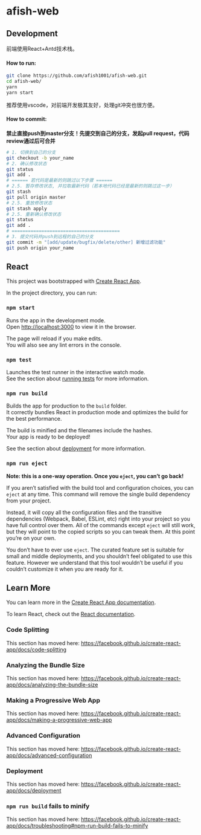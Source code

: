# afish-web

## Development

前端使用React+Antd技术栈。

#### How to run:
```bash
git clone https://github.com/afish1001/afish-web.git
cd afish-web/
yarn
yarn start
```
推荐使用vscode，对前端开发极其友好，处理git冲突也很方便。

#### How to commit:

**禁止直接push到master分支！先提交到自己的分支，发起pull request，代码review通过后可合并**

```bash
# 1. 切换到自己的分支
git checkout -b your_name
# 2. 确认修改状态
git status
git add .
# ====== 若代码是最新的则跳过以下步骤 ======
# 2.5. 暂存修改状态, 并拉取最新代码（若本地代码已经是最新的则跳过这一步）
git stash
git pull origin master
# 2.5. 重放修改状态
git stash apply
# 2.5. 重新确认修改状态
git status
git add .
# ========================================
# 3. 提交代码并push到远程的自己的分支
git commit -m "[add/update/bugfix/delete/other] 新增过滤功能"
git push origin your_name
```

## React

This project was bootstrapped with [Create React App](https://github.com/facebook/create-react-app).

In the project directory, you can run:

### `npm start`

Runs the app in the development mode.<br>
Open [http://localhost:3000](http://localhost:3000) to view it in the browser.

The page will reload if you make edits.<br>
You will also see any lint errors in the console.

### `npm test`

Launches the test runner in the interactive watch mode.<br>
See the section about [running tests](https://facebook.github.io/create-react-app/docs/running-tests) for more information.

### `npm run build`

Builds the app for production to the `build` folder.<br>
It correctly bundles React in production mode and optimizes the build for the best performance.

The build is minified and the filenames include the hashes.<br>
Your app is ready to be deployed!

See the section about [deployment](https://facebook.github.io/create-react-app/docs/deployment) for more information.

### `npm run eject`

**Note: this is a one-way operation. Once you `eject`, you can’t go back!**

If you aren’t satisfied with the build tool and configuration choices, you can `eject` at any time. This command will remove the single build dependency from your project.

Instead, it will copy all the configuration files and the transitive dependencies (Webpack, Babel, ESLint, etc) right into your project so you have full control over them. All of the commands except `eject` will still work, but they will point to the copied scripts so you can tweak them. At this point you’re on your own.

You don’t have to ever use `eject`. The curated feature set is suitable for small and middle deployments, and you shouldn’t feel obligated to use this feature. However we understand that this tool wouldn’t be useful if you couldn’t customize it when you are ready for it.

## Learn More

You can learn more in the [Create React App documentation](https://facebook.github.io/create-react-app/docs/getting-started).

To learn React, check out the [React documentation](https://reactjs.org/).

### Code Splitting

This section has moved here: https://facebook.github.io/create-react-app/docs/code-splitting

### Analyzing the Bundle Size

This section has moved here: https://facebook.github.io/create-react-app/docs/analyzing-the-bundle-size

### Making a Progressive Web App

This section has moved here: https://facebook.github.io/create-react-app/docs/making-a-progressive-web-app

### Advanced Configuration

This section has moved here: https://facebook.github.io/create-react-app/docs/advanced-configuration

### Deployment

This section has moved here: https://facebook.github.io/create-react-app/docs/deployment

### `npm run build` fails to minify

This section has moved here: https://facebook.github.io/create-react-app/docs/troubleshooting#npm-run-build-fails-to-minify
